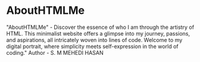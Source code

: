 # AboutHTMLMe
"AboutHTMLMe" - Discover the essence of who I am through the artistry of HTML. This minimalist website offers a glimpse into my journey, passions, and aspirations, all intricately woven into lines of code. Welcome to my digital portrait, where simplicity meets self-expression in the world of coding."
Author - S. M MEHEDI HASAN
